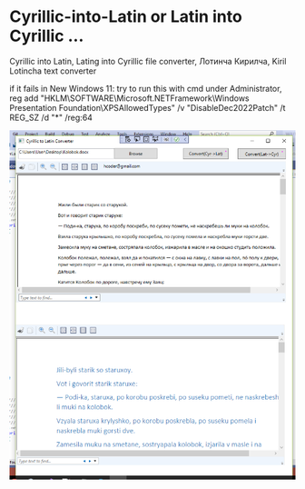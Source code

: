 # Cyrillic-into-Latin or Latin into Cyrillic ...
Cyrillic into Latin, Lating into Cyrillic file converter, Лотинча Кирилча, Kiril Lotincha text converter

if it fails in New Windows 11: try to run this with cmd under Administrator, 
reg add "HKLM\SOFTWARE\Microsoft\.NETFramework\Windows Presentation Foundation\XPSAllowedTypes" /v "DisableDec2022Patch" /t REG_SZ /d "*" /reg:64 


![alt text](https://github.com/avazkhalikov/Cyrillic-into-Latin/blob/master/WIUTCyrLatTranslator/textconverter.PNG?raw=true)
